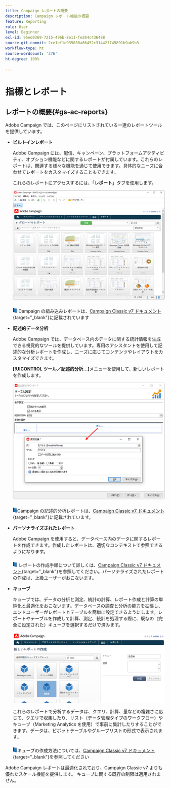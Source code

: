 ```yaml
---
title: Campaign レポートの概要
description: Campaign レポート機能の概要
feature: Reporting
role: User
level: Beginner
exl-id: 95ed0369-7215-496b-8e11-fe264c436488
source-git-commit: 2ce1ef1e935080a66452c31442f745891b9ab9b3
workflow-type: ht
source-wordcount: '376'
ht-degree: 100%

---
```


# 指標とレポート

## レポートの概要{#gs-ac-reports}

Adobe Campaign では、このページにリストされている一連のレポートツールを提供しています。

* **ビルトインレポート**

   Adobe Campaign には、配信、キャンペーン、プラットフォームアクティビティ、オプション機能などに関するレポートが付属しています。これらのレポートは、関連する様々な機能を通じて使用できます。具体的なニーズに合わせてレポートをカスタマイズすることもできます。

   これらのレポートにアクセスするには、「**レポート**」タブを使用します。

   ![](assets/built-in-reports.png)

   ![](../assets/do-not-localize/book.png) Campaign の組み込みレポートは、[Campaign Classic v7 ドキュメント](https://experienceleague.adobe.com/docs/campaign-classic/using/reporting/accessing-built-in-reports/about-campaign-built-in-reports.html?lang=ja){target=&quot;_blank&quot;}に記載されています

* **記述的データ分析**

   Adobe Campaign では、データベース内のデータに関する統計情報を生成できる視覚的なツールを提供しています。専用のアシスタントを使用して記述的な分析レポートを作成し、ニーズに応じてコンテンツやレイアウトをカスタマイズできます。

   **[!UICONTROL ツール／記述的分析...]**&#x200B;メニューを使用して、新しいレポートを作成します。

   ![](assets/desc-analysis-report.png)

   ![](../assets/do-not-localize/book.png)Campaign の記述的分析レポートは、[Campaign Classic v7 ドキュメント](https://experienceleague.adobe.com/docs/campaign-classic/using/reporting/analyzing-populations/about-descriptive-analysis.html?lang=ja){target=&quot;_blank&quot;}に記載されています。

* **パーソナライズされたレポート**

   Adobe Campaign を使用すると、データベース内のデータに関するレポートを作成できます。作成したレポートは、適切なコンテキストで参照できるようになります。

   ![](../assets/do-not-localize/book.png) レポートの作成手順について詳しくは、[Campaign Classic v7 ドキュメント](https://experienceleague.adobe.com/docs/campaign-classic/using/reporting/creating-new-reports/about-reports-creation-in-campaign.html?lang=ja){target=&quot;_blank&quot;}を参照してください。パーソナライズされたレポートの作成は、上級ユーザーがおこないます。

* **キューブ**

   キューブでは、データの分析と測定、統計の計算、レポート作成と計算の単純化と最適化をおこないます。データベースの調査と分析の能力を拡張し、エンドユーザーがレポートとテーブルを簡単に設定できるようにします。レポートやテーブルを作成して計算、測定、統計を処理する際に、既存の（完全に設定された）キューブを選択するだけで済みます。

   ![](assets/create-a-report.png)

   これらのレポートで分析するデータは、クエリ、計算、量などの複雑さに応じて、クエリで収集したり、リスト（データ管理タイプのワークフロー）やキューブ（Marketing Analytics を使用）で事前に集計したりすることができます。データは、ピボットテーブルやグループリストの形式で表示されます。

   ![](../assets/do-not-localize/book.png)キューブの作成方法については、[Campaign Classic v7 ドキュメント](https://experienceleague.adobe.com/docs/campaign-classic/using/reporting/designing-reports-with-cubes/about-cubes.html?lang=ja){target=&quot;_blank&quot;}を参照してください


Adobe Campaign レポートは最適化されており、Campaign Classic v7 よりも優れたスケール機能を提供します。 キューブに関する既存の制限は適用されません。

